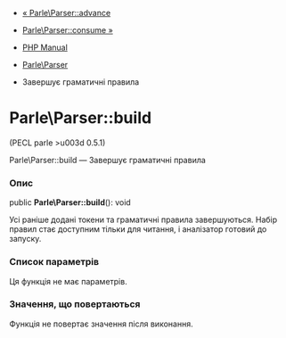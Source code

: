 - [« Parle\Parser::advance](parle-parser.advance.md)
- [Parle\Parser::consume »](parle-parser.consume.md)

- [PHP Manual](index.md)
- [Parle\Parser](class.parle-parser.md)
- Завершує граматичні правила

# Parle\Parser::build

(PECL parle \>u003d 0.5.1)

Parle\Parser::build — Завершує граматичні правила

### Опис

public **Parle\Parser::build**(): void

Усі раніше додані токени та граматичні правила завершуються. Набір
правил стає доступним тільки для читання, і аналізатор готовий до
запуску.

### Список параметрів

Ця функція не має параметрів.

### Значення, що повертаються

Функція не повертає значення після виконання.

